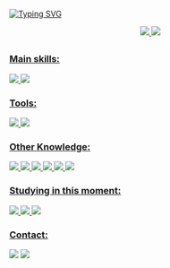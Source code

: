 
[![Typing SVG](https://readme-typing-svg.herokuapp.com/?color=00bfbf&size=35&center=true&vCenter=true&width=1000&lines=HELLO,+MY+NAME+is+André+Coêlho;I'm+19+years+old;I+from+Brasil,+BA;I+study+engineering+at+Senai+Cimatec;Be+Welcome!+:%29)](https://git.io/typing-svg)


<div align="center">
  <a href="https://github.com/Dec0XD">
  <img src="https://github-readme-stats.vercel.app/api?username=Dec0XD&show_icons=true&theme=dark&include_all_commits=true&count_private=true"/> 
  <img src="https://github-readme-stats-one-bice.vercel.app/api/top-langs/?username=Dec0XD&hide=Cmake,Swift&langs_count=10&theme=dark&layout=compact"/>
</div>
  
 ##
  
 ### Main skills:
  <div>
<img src="https://img.shields.io/badge/Python-3776AB?style=for-the-badge&logo=python&logoColor=white" />
<img src="https://img.shields.io/badge/Django-092E20?style=for-the-badge&logo=django&logoColor=white" />
  </div>
 
### Tools:
  <div>
<img src="https://img.shields.io/badge/Git-E34F26?style=for-the-badge&logo=git&logoColor=white" />
<img src="https://img.shields.io/badge/Windows-017AD7?style=for-the-badge&logo=windows&logoColor=white" />
    </div>

### Other Knowledge:
  <div>
<img src="https://img.shields.io/badge/.NET-5C2D91?style=for-the-badge&logo=.net&logoColor=white" />
<img src="https://img.shields.io/badge/C%23-239120?style=for-the-badge&logo=c-sharp&logoColor=white" />
<img src="https://img.shields.io/badge/C%2B%2B-00599C?style=for-the-badge&logo=c%2B%2B&logoColor=white" />
<img src="https://img.shields.io/badge/HTML5-E34F26?style=for-the-badge&logo=html5&logoColor=white" />
<img src="https://img.shields.io/badge/CSS3-1572B6?style=for-the-badge&logo=css3&logoColor=white" />
<img src="https://img.shields.io/badge/JavaScript-F7DF1E?style=for-the-badge&logo=javascript&logoColor=black" />
    </div>

  
### Studying in this moment:
  <div>
<img src="https://img.shields.io/badge/Python-3776AB?style=for-the-badge&logo=python&logoColor=white" />
<img src="https://img.shields.io/badge/Django-092E20?style=for-the-badge&logo=django&logoColor=white" />
<img src="https://img.shields.io/badge/Java-ED8B00?style=for-the-badge&logo=java&logoColor=white" />
  </div>

### Contact:
  <div> 
  <a href="https://instagram.com/coelhoandrelucas" target="_blank"><img src="https://img.shields.io/badge/-Instagram-%23E4405F?style=for-the-badge&logo=instagram&logoColor=white" target="_blank"></a>
  <a href="https://www.linkedin.com/in/andré-lucas-coêlho-b55b0622a/" target="_blank"><img src="https://img.shields.io/badge/-LinkedIn-%230077B5?style=for-the-badge&logo=linkedin&logoColor=white" target="_blank"></a> 
</div>
  
